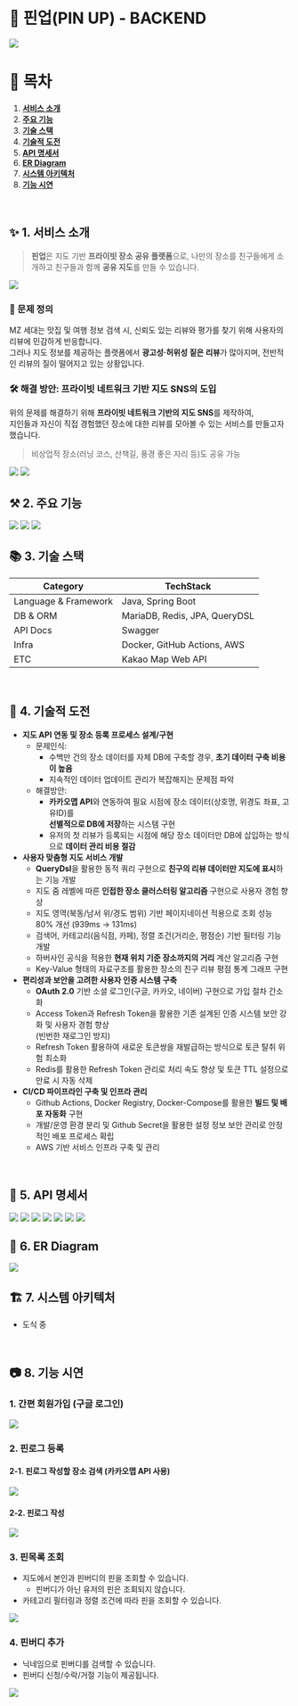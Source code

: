 # 📌 핀업(PIN UP) - BACKEND

<img src="assets/images/thumbnail.jpeg">

# 🔗 목차
1. [**서비스 소개**](#1)
2. [**주요 기능**](#2)
3. [**기술 스택**](#3)
4. [**기술적 도전**](#4)
5. [**API 명세서**](#5)
6. [**ER Diagram**](#6)
7. [**시스템 아키텍처**](#7)
8. [**기능 시연**](#8)

<br />

## <span id="1">✨ 1. 서비스 소개
> **핀업**은 지도 기반 **프라이빗 장소 공유 플랫폼**으로, 나만의 장소를 친구들에게 소개하고 친구들과 함께 **공유 지도**를 만들 수 있습니다.

<img src="assets/images/goal.jpeg">

### 🎯 문제 정의
MZ 세대는 맛집 및 여행 정보 검색 시, 신뢰도 있는 리뷰와 평가를 찾기 위해 사용자의 리뷰에 민감하게 반응합니다.
<br />
그러나 지도 정보를 제공하는 플랫폼에서 **광고성·허위성 짙은 리뷰**가 많아지며, 전반적인 리뷰의 질이 떨어지고 있는 상황입니다.

### 🛠️ 해결 방안: 프라이빗 네트워크 기반 지도 SNS의 도입
위의 문제를 해결하기 위해 **프라이빗 네트워크 기반의 지도 SNS**를 제작하여,
<br />
지인들과 자신이 직접 경험했던 장소에 대한 리뷰를 모아볼 수 있는 서비스를 만들고자 했습니다.
> 비상업적 장소(러닝 코스, 산책길, 풍경 좋은 자리 등)도 공유 가능

<img src="assets/images/overview.jpeg">
<img src="assets/images/research.jpeg">

<br />

## <span id="2">⚒️ 2. 주요 기능
<img src="assets/images/functions1.jpeg">
<img src="assets/images/functions2.jpeg">
<img src="assets/images/functions3.jpeg">

<br />

## <span id="3">📚 3. 기술 스택

| Category   | TechStack                                      |
|------------|------------------------------------------------|
| Language & Framework  | Java, Spring Boot                   |
| DB & ORM   | MariaDB, Redis, JPA, QueryDSL                  |
| API Docs   | Swagger                                        |
| Infra      | Docker, GitHub Actions, AWS                    |
| ETC        | Kakao Map Web API                              |

<br />

## <span id="4">🚀 4. 기술적 도전
- **지도 API 연동 및 장소 등록 프로세스 설계/구현**
  - 문제인식:
    - 수백만 건의 장소 데이터를 자체 DB에 구축할 경우, **초기 데이터 구축 비용이 높음**
    - 지속적인 데이터 업데이트 관리가 복잡해지는 문제점 파악
  - 해결방안:
    - **카카오맵 API**와 연동하여 필요 시점에 장소 데이터(상호명, 위경도 좌표, 고유ID)를<br>**선별적으로 DB에 저장**하는 시스템 구현
    - 유저의 첫 리뷰가 등록되는 시점에 해당 장소 데이터만 DB에 삽입하는 방식으로 **데이터 관리 비용 절감**
- **사용자 맞춤형 지도 서비스 개발**
  - **QueryDsl**을 활용한 동적 쿼리 구현으로 **친구의 리뷰 데이터만 지도에 표시**하는 기능 개발
  - 지도 줌 레벨에 따른 **인접한 장소 클러스터링 알고리즘** 구현으로 사용자 경험 향상
  - 지도 영역(북동/남서 위/경도 범위) 기반 페이지네이션 적용으로 조회 성능 80% 개선 (939ms -> 131ms)
  - 검색어, 카테고리(음식점, 카페), 정렬 조건(거리순, 평점순) 기반 필터링 기능 개발
  - 하버사인 공식을 적용한 **현재 위치 기준 장소까지의 거리** 계산 알고리즘 구현
  - Key-Value 형태의 자료구조를 활용한 장소의 친구 리뷰 평점 통계 그래프 구현
- **편리성과 보안을 고려한 사용자 인증 시스템 구축**
  - **OAuth 2.0** 기반 소셜 로그인(구글, 카카오, 네이버) 구현으로 가입 절차 간소화
  - Access Token과 Refresh Token을 활용한 기존 설계된 인증 시스템 보안 강화 및 사용자 경험 향상<br>(빈번한 재로그인 방지)
  - Refresh Token 활용하여 새로운 토큰쌍을 재발급하는 방식으로 토큰 탈취 위험 최소화
  - Redis를 활용한 Refresh Token 관리로 처리 속도 향상 및 토큰 TTL 설정으로 만료 시 자동 삭제
- **CI/CD 파이프라인 구축 및 인프라 관리**
  - Github Actions, Docker Registry, Docker-Compose를 활용한 **빌드 및 배포 자동화** 구현
  - 개발/운영 환경 분리 및 Github Secret을 활용한 설정 정보 보안 관리로 안정적인 배포 프로세스 확립
  - AWS 기반 서비스 인프라 구축 및 관리

<br />

## <span id="5">📑 5. API 명세서
<img src="assets/images/인증api.png">
<img src="assets/images/유저api.png">
<img src="assets/images/핀맵api.png">
<img src="assets/images/핀로그api.png">
<img src="assets/images/마이플레이스api.png">
<img src="assets/images/핀버디api.png">
<img src="assets/images/핀버디신청api.png">

<br />

## <span id="6">🏢 6. ER Diagram
<img src="assets/images/pinup_erd.png">

<br />

## <span id="7">🏗️ 7. 시스템 아키텍처
- 도식 중

<br />

## <span id="8">📷 8. 기능 시연

### 1. 간편 회원가입 (구글 로그인)
<img src="assets/functions/구글회원가입.gif">

### 2. 핀로그 등록
#### 2-1. 핀로그 작성할 장소 검색 (카카오맵 API 사용)
<img src="assets/functions/핀로그장소검색.gif">

#### 2-2. 핀로그 작성
<img src="assets/functions/핀로그등록.gif">

### 3. 핀목록 조회
* 지도에서 본인과 핀버디의 핀을 조회할 수 있습니다.
  - 핀버디가 아닌 유저의 핀은 조회되지 않습니다.
* 카테고리 필터링과 정렬 조건에 따라 핀을 조회할 수 있습니다.

<img src="assets/functions/핀목록조회.gif">

### 4. 핀버디 추가
* 닉네임으로 핀버디를 검색할 수 있습니다.
* 핀버디 신청/수락/거절 기능이 제공됩니다.
<img src="assets/functions/핀버디추가.gif">

<br />

